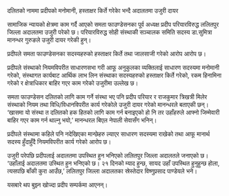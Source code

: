 दलितको नाममा प्रदीपको मनोमानी, हस्ताक्षर किर्ते गरेकाे भन्दै अदालतमा उजुरी दायर

सामाजिक न्यायको क्षेत्रमा काम गर्दै आएको समता फाउण्डेसनका पूर्व अध्यक्ष प्रदीप परियारविरुद्ध ललितपुर जिल्ला अदालतमा उजुरी परेको छ। परियारविरुद्ध सोही संस्थाकी सञ्चालक समिति सदस्य डा.सुमित्रा मानन्धर गुरुङले उजुरी दायर गरेकी हुन्।

प्रदीपले समता फाउण्डेसनका सदस्यहरुको हस्ताक्षर किर्ते तथा जालसाजी गरेको आरोप आरोप छ।

प्रदीपले संस्थाको नियमविपरीत साधारणसभा गरी आफू अनुकुलका व्यक्तिलाई साधारण सदस्यमा मनोमानी गरेको, संस्थागत कार्यबाट आर्थिक लाभ लिन संस्थाका सदस्यहरुको हस्ताक्षर किर्ते गरेको, रकम हिनामिना गरेको र क्षेत्राधिकार बाहिर गएर काम गरेको उजुरीमा उल्लेख छ।

समता फाउण्डेसन दलितको लागि काम गर्ने संस्था भए पनि प्रदीप परियार र राजकुमार त्रिखत्री मिलेर संस्थाको नियम तथा विधि/विधानविपरीत कार्य गरेकोले उजुरी दायर गरेको मानन्धरले बताएकी छन्। ‘खासमा यो संस्था त दलितको हक हितको लागि काम गर्न बनाइएको हो नि तर उहाँहरुले आफ्नो जिम्मेवारी बाहिर गएर काम गर्न थाल्नु भयो,’ मानन्धरल बिएल नेपाली सेवासँग भनिन्।

प्रदीपले संस्थामा कहिले पनि नदेखिएका मान्छेहरु ल्याएर साधारण सदस्यमा राखेको तथा आफू मानार्थ सदस्य हुँदाहुँदै नियमविपरीत कार्य गरेको आरोप छ।

उजुरी परेपछि प्रदीपलाई अदालतमा उपस्थित हुन भनिएको ललितपुर जिल्ला अदालतले जनाएको छ। ‘उहाँलाई अदालतमा उस्थित हुन भनिएको छ। २१ दिनको म्याद हुन्छ, सायद उहाँ उपस्थित हुनुहुन्छ होला, त्यसपछि बाँकी कुरा आउँछ,’ ललितपुर जिल्ला अदालतका स्रेस्तेदार विष्णुप्रसाद पाण्डेयले भने।

यसबारे थप बुझ्न खोज्दा प्रदीप सम्पर्कमा आएनन्।
